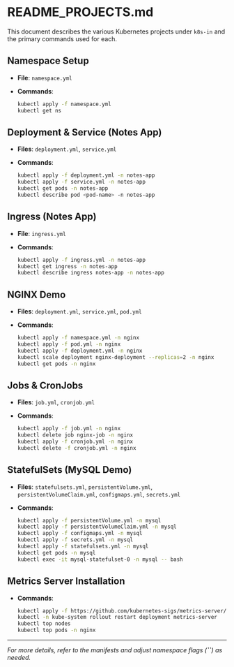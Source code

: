 # README\_PROJECTS.md

This document describes the various Kubernetes projects under `k8s-in` and the primary commands used for each.

## Namespace Setup

* **File**: `namespace.yml`
* **Commands**:

  ```bash
  kubectl apply -f namespace.yml
  kubectl get ns
  ```

## Deployment & Service (Notes App)

* **Files**: `deployment.yml`, `service.yml`
* **Commands**:

  ```bash
  kubectl apply -f deployment.yml -n notes-app
  kubectl apply -f service.yml -n notes-app
  kubectl get pods -n notes-app
  kubectl describe pod <pod-name> -n notes-app
  ```

## Ingress (Notes App)

* **File**: `ingress.yml`
* **Commands**:

  ```bash
  kubectl apply -f ingress.yml -n notes-app
  kubectl get ingress -n notes-app
  kubectl describe ingress notes-app -n notes-app
  ```

## NGINX Demo

* **Files**: `deployment.yml`, `service.yml`, `pod.yml`
* **Commands**:

  ```bash
  kubectl apply -f namespace.yml -n nginx
  kubectl apply -f pod.yml -n nginx
  kubectl apply -f deployment.yml -n nginx
  kubectl scale deployment nginx-deployment --replicas=2 -n nginx
  kubectl get pods -n nginx
  ```

## Jobs & CronJobs

* **Files**: `job.yml`, `cronjob.yml`
* **Commands**:

  ```bash
  kubectl apply -f job.yml -n nginx
  kubectl delete job nginx-job -n nginx
  kubectl apply -f cronjob.yml -n nginx
  kubectl delete -f cronjob.yml -n nginx
  ```

## StatefulSets (MySQL Demo)

* **Files**: `statefulsets.yml`, `persistentVolume.yml`, `persistentVolumeClaim.yml`, `configmaps.yml`, `secrets.yml`
* **Commands**:

  ```bash
  kubectl apply -f persistentVolume.yml -n mysql
  kubectl apply -f persistentVolumeClaim.yml -n mysql
  kubectl apply -f configmaps.yml -n mysql
  kubectl apply -f secrets.yml -n mysql
  kubectl apply -f statefulsets.yml -n mysql
  kubectl get pods -n mysql
  kubectl exec -it mysql-statefulset-0 -n mysql -- bash
  ```

## Metrics Server Installation

* **Commands**:

  ```bash
  kubectl apply -f https://github.com/kubernetes-sigs/metrics-server/releases/latest/download/components.yaml
  kubectl -n kube-system rollout restart deployment metrics-server
  kubectl top nodes
  kubectl top pods -n nginx
  ```

---

*For more details, refer to the manifests and adjust namespace flags (**\`\`**) as needed.*
